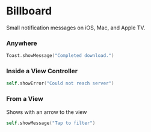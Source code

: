 # Billboard
Small notification messages on iOS, Mac, and Apple TV.


### Anywhere
```swift
Toast.showMessage("Completed download.")
```

### Inside a View Controller
```swift
self.showError("Could not reach server")
```

### From a View
Shows with an arrow to the view
```swift
self.showMessage("Tap to filter")
```

